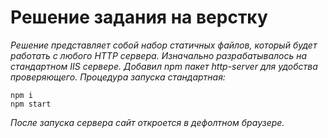 # Решение задания на верстку

*Решение представляет собой набор статичных файлов, который будет работать с любого HTTP сервера. Изначально разрабатывалось на стандартном  IIS сервере. Добавил npm пакет http-server для удобства проверяющего. Процедура запуска стандартная:*
```
npm i
npm start
```
*После запуска сервера сайт откроется в дефолтном браузере.*

